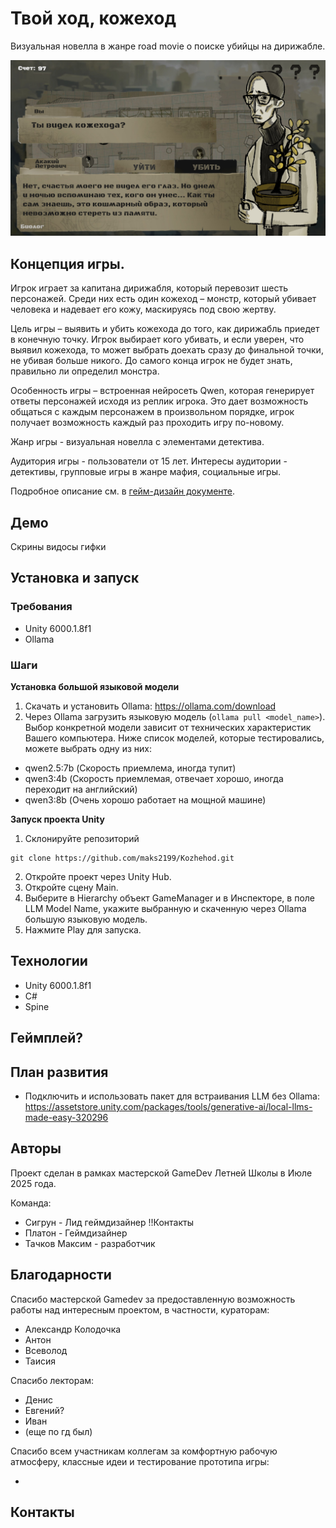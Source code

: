 # Твой ход, кожеход

Визуальная новелла в жанре road movie о поиске убийцы на дирижабле.

[![Watch the video](Docs/Screen1.jpg)](Docs/trailer.MOV)

## Концепция игры.

<!-- ![](Docs/Screen1.jpg) -->

Игрок играет за капитана дирижабля, который перевозит шесть персонажей. Среди них есть один кожеход – монстр, который убивает человека и надевает его кожу, маскируясь под свою жертву.

Цель игры – выявить и убить кожехода до того, как дирижабль приедет в конечную точку. Игрок выбирает кого убивать, и если уверен, что выявил кожехода, то может выбрать доехать сразу до финальной точки, не убивая больше никого. До самого конца игрок не будет знать, правильно ли определил монстра.

Особенность игры – встроенная нейросеть Qwen, которая генерирует ответы персонажей исходя из реплик игрока. Это дает возможность общаться с каждым персонажем в произвольном порядке, игрок получает возможность каждый раз проходить игру по-новому.

Жанр игры - визуальная новелла с элементами детектива.

Аудитория игры - пользователи от 15 лет. Интересы аудитории - детективы, групповые игры в жанре мафия, социальные игры.

Подробное описание см. в [гейм-дизайн документе](Docs/GDD.pdf).

## Демо

Скрины видосы гифки

## Установка и запуск

### Требования

- Unity 6000.1.8f1
- Ollama

### Шаги

**Установка большой языковой модели**

1. Скачать и установить Ollama: https://ollama.com/download
2. Через Ollama загрузить языковую модель (`ollama pull <model_name>`). Выбор конкретной модели зависит от технических характеристик Вашего компьютера. Ниже список моделей, которые тестировались, можете выбрать одну из них:

- qwen2.5:7b (Скорость приемлема, иногда тупит)
- qwen3:4b (Скорость приемлемая, отвечает хорошо, иногда переходит на английский)
- qwen3:8b (Очень хорошо работает на мощной машине)

**Запуск проекта Unity**

1. Склонируйте репозиторий

```
git clone https://github.com/maks2199/Kozhehod.git
```

2. Откройте проект через Unity Hub.
3. Откройте сцену Main.
4. Выберите в Hierarchy объект GameManager и в Инспекторе, в поле LLM Model Name, укажите выбранную и скаченную через Ollama большую языковую модель.
5. Нажмите Play для запуска.

## Технологии

- Unity 6000.1.8f1
- C#
- Spine

## Геймплей?

## План развития

- Подключить и использовать пакет для встраивания LLM без Ollama: https://assetstore.unity.com/packages/tools/generative-ai/local-llms-made-easy-320296

## Авторы

Проект сделан в рамках мастерской GameDev Летней Школы в Июле 2025 года.

Команда:

- Сигрун - Лид геймдизайнер !!Контакты
- Платон - Геймдизайнер
- Тачков Максим - разработчик

## Благодарности

Спасибо мастерской Gamedev за предоставленную возможность работы над интересным проектом, в частности, кураторам:

- Александр Колодочка
- Антон
- Всеволод
- Таисия

Спасибо лекторам:

- Денис
- Евгений?
- Иван
- (еще по гд был)

Спасибо всем участникам коллегам за комфортную рабочую атмосферу, классные идеи и тестирование прототипа игры:

-

## Контакты
